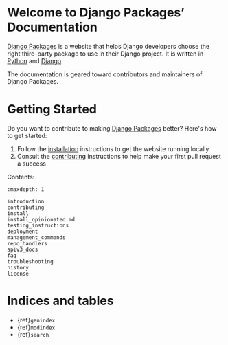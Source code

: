 # Welcome to Django Packages’ Documentation

[Django Packages](https://djangopackages.org/) is a website that helps Django developers choose the right third-party package to use in their Django project. It is written in [Python](https://www.python.org/) and [Django](https://www.djangoproject.com/). 

The documentation is geared toward contributors and maintainers of Django Packages. 

# Getting Started

Do you want to contribute to making [Django Packages](https://djangopackages.org/) better? Here's how to get started:

1. Follow the [installation] instructions to get the website running locally 
2. Consult the [contributing] instructions to help make your first pull request a success 

Contents:

```{toctree}
:maxdepth: 1

introduction
contributing
install
install_opinionated.md
testing_instructions
deployment
management_commands
repo_handlers
apiv3_docs
faq
troubleshooting
history
license
```

# Indices and tables

- {ref}`genindex`
- {ref}`modindex`
- {ref}`search`

[contributing]: contributing.md
[installation]: install.md
